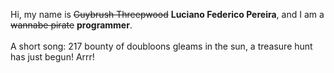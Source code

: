 Hi, my name is ~~Guybrush Threepwood~~ **Luciano Federico Pereira**, and I am a ~~wannabe pirate~~ **programmer**.<br><br>A short song: 217 bounty of doubloons gleams in the sun, a treasure hunt has just begun! Arrr!
